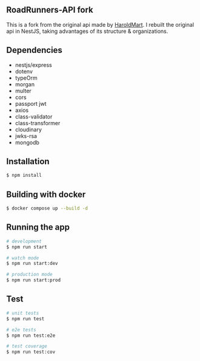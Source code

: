 ## RoadRunners-API fork

This is a fork from the original api made by [HaroldMart](https://github.com/HaroldMart/RoadRunners-Backend). I rebuilt the original api in NestJS, taking advantages of its structure & organizations.

## Dependencies

- nestjs/express
- dotenv
- typeOrm
- morgan
- multer
- cors
- passport jwt
- axios
- class-validator
- class-transformer
- cloudinary
- jwks-rsa
- mongodb

## Installation

```bash
$ npm install
```

## Building with docker

```bash
$ docker compose up --build -d
```

## Running the app

```bash
# development
$ npm run start

# watch mode
$ npm run start:dev

# production mode
$ npm run start:prod
```

## Test

```bash
# unit tests
$ npm run test

# e2e tests
$ npm run test:e2e

# test coverage
$ npm run test:cov
```